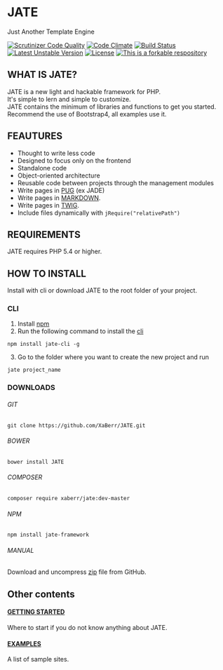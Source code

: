 # JATE
Just Another Template Engine

[![Scrutinizer Code Quality](https://scrutinizer-ci.com/g/XaBerr/JATE/badges/quality-score.png?b=master)](https://scrutinizer-ci.com/g/XaBerr/JATE/?branch=master)
[![Code Climate](https://codeclimate.com/github/XaBerr/JATE/badges/gpa.svg)](https://codeclimate.com/github/XaBerr/JATE)
[![Build Status](https://travis-ci.org/XaBerr/JATE.svg?branch=master)](https://travis-ci.org/XaBerr/JATE)
<br>
[![Latest Unstable Version](https://poser.pugx.org/xaberr/jate/v/unstable)](https://packagist.org/packages/xaberr/jate)
[![License](https://poser.pugx.org/xaberr/jate/license)](https://packagist.org/packages/xaberr/jate)
[![This is a forkable respository](https://img.shields.io/badge/forkable-yes-brightgreen.svg)](https://basicallydan.github.io/forkability/?u=XaBerr&r=JATE&l=PHP)

## WHAT IS JATE?
JATE is a new light and hackable framework for PHP.<br>
It's simple to lern and simple to customize.<br>
JATE contains the minimum of libraries and functions to get you started.<br>
Recommend the use of Bootstrap4, all examples use it.<br>
## FEAUTURES
- Thought to write less code
- Designed to focus only on the frontend
- Standalone code
- Object-oriented architecture
- Reusable code between projects through the management modules
- Write pages in [PUG](http://www.jade-lang.com) (ex JADE)
- Write pages in [MARKDOWN](http://parsedown.org/).
- Write pages in [TWIG](http://twig.sensiolabs.org/).
- Include files dynamically with `jRequire("relativePath")`

## REQUIREMENTS
JATE requires PHP 5.4 or higher.
## HOW TO INSTALL
Install with cli or download JATE to the root folder of your project.
### CLI
1. Install [npm](https://www.npmjs.com/)
2. Run the following command to install the [cli](https://www.npmjs.com/package/jate-cli)
```
npm install jate-cli -g
```
3. Go to the folder where you want to create the new project and run
```
jate project_name
```

### DOWNLOADS
###### GIT
```
git clone https://github.com/XaBerr/JATE.git
```
###### BOWER
```
bower install JATE
```
###### COMPOSER
```
composer require xaberr/jate:dev-master
```
###### NPM
```
npm install jate-framework
```
###### MANUAL
Download and uncompress [zip](https://github.com/XaBerr/JATE/archive/master.zip) file from GitHub.

## Other contents

#### [GETTING STARTED](http://xaberr.github.io/JATE/)
Where to start if you do not know anything about JATE.
#### [EXAMPLES](https://github.com/XaBerr/JATE/tree/master/examples)
A list of sample sites.
